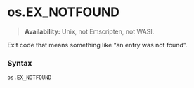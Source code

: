 # os.EX_NOTFOUND

> **Availability:** Unix, not Emscripten, not WASI.

Exit code that means something like “an entry was not found”.

### Syntax

```python
os.EX_NOTFOUND
```
